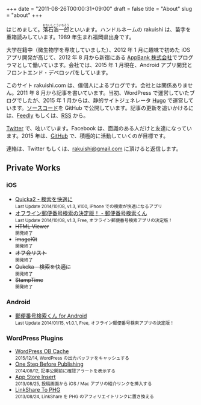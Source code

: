+++
date = "2011-08-26T00:00:31+09:00"
draft = false
title = "About"
slug = "about"
+++

はじめまして。<ruby>落石浩一郎<rt>おちいしこういちろう</rt></ruby>といいます。ハンドルネームの rakuishi は、苗字を重箱読みしています。1989 年生まれ福岡県出身です。

大学在籍中（微生物学を専攻していました）、2012 年 1 月に趣味で初めた iOS アプリ開発が高じて、2012 年 8 月から新宿にある [AppBank 株式会社](http://www.appbank.net)でプログラマとして働いています。会社では、2015 年 1 月現在、Android アプリ開発とフロントエンド・デベロッパをしています。

このサイト rakuishi.com は、僕個人によるブログです。会社とは関係ありません。2011 年 8 月から記事を書いています。当初、WordPress で運営していたブログでしたが、2015 年 1 月からは、静的サイトジェネレータ [Hugo](http://gohugo.io/) で運営しています。[ソースコード](https://github.com/rakuishi/rakuishi.com)を GitHub で公開しています。記事の更新を追いかけるには、<a href="http://cloud.feedly.com/#subscription%2Ffeed%2Fhttp%3A%2F%2Frakuishi.com%2Ffeed%2F" target="blank">Feedly</a> もしくは、<a href="http://rakuishi.com/index.xml" target="_blank">RSS</a> から。

[Twitter](https://twitter.com/rakuishi07) で、呟いています。Facebook は、面識のある人だけと友達になっています。2015 年は、[GitHub](https://github.com/rakuishi) で、積極的に活動していくのが目標です。

連絡は、Twitter もしくは、rakuishi@gmail.com に頂けると返信します。

<h2>Private Works</h2>

<h3>iOS</h3>

<ul>
<li><a href="https://itunes.apple.com/jp/app/quicka2-jian-suowo-kuai-shini/id725195676?mt=8&uo=4&at=11l3RT" target="_blank">Quicka2 - 検索を快適に</a><br>
<small>Last Update 2014/10/08, v1.3, ¥100, iPhone での検索が快適になるアプリ</small></li>
<li><a href="https://itunes.apple.com/jp/app/ofurain-you-bian-fan-hao-jian/id578073498?mt=8&uo=4&at=11l3RT" target="_blank">オフライン郵便番号検索の決定版！ -  郵便番号検索くん</a><br>
<small>Last Update 2014/10/08, v1.3, Free, オフライン郵便番号検索アプリの決定版！</small></li>
<li><del>HTML Viewer</del><br><small>開発終了</small></li>
<li><del>ImageKit</del><br><small>開発終了</small></li>
<li><del>オフ会リスト</del><br><small>開発終了</small></li>
<li><del>Qukcka - 検索を快適に</del><br><small>開発終了</small></li>
<li><del>StampTime</del><br><small>開発終了</small></li>
</ul>

<h3>Android</h3>

<ul>
<li><a href="https://play.google.com/store/apps/details?id=com.rakuishi.postalcode" target="_blank">郵便番号検索くん for Android</a><br>
<small>Last Update 2014/01/15, v1.0.1, Free, オフライン郵便番号検索アプリの決定版！</small></li>
</ul>

<h3>WordPress Plugins</h3>

<ul>
<li><a href="http://rakuishi.com/archives/6858/">WordPress OB Cache</a><br>
<small>2015/12/14, WordPress の出力バッファをキャッシュする</small></li>
<li><a href="http://rakuishi.com/archives/6736">One Step Before Publishing</a><br>
<small>2014/08/12, 記事公開前に確認アラートを表示する</small></li>
<li><a href="http://rakuishi.com/archives/6018/">App Store Insert</a><br>
<small>2013/08/25, 投稿画面から iOS / Mac アプリの紹介リンクを挿入する</small></li>
<li><a href="http://rakuishi.com/archives/5886/">LinkShare To PHG</a><br>
<small>2013/08/24, LinkShare を PHG のアフィリエイトリンクに置き換える</small></li>
</ul>
